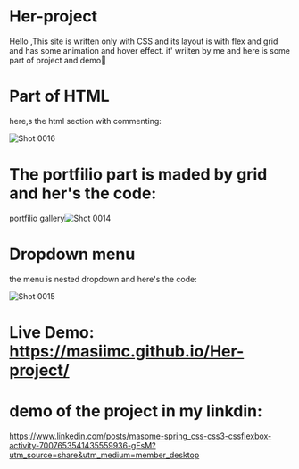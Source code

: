 # Her-project
Hello ,This site is written only with CSS and its layout is with flex and grid and has some animation and hover effect.
it' wriiten by me and here is some part of project and demo🌼

# Part of HTML

here,s the html section with commenting:


![Shot 0016](https://user-images.githubusercontent.com/116202175/206896533-5315f57e-b0e9-485b-808b-813b6dc22ea3.png)



# The portfilio part is maded by grid and her's the code:


portfilio gallery![Shot 0014](https://user-images.githubusercontent.com/116202175/206896628-b610252f-5227-4469-8a93-fb3982b99776.png)


# Dropdown menu

the menu is nested dropdown  and here's the code:



![Shot 0015](https://user-images.githubusercontent.com/116202175/206896686-fa4b4e48-1d17-4169-b0c9-2e942f02cb16.png)


# Live Demo: https://masiimc.github.io/Her-project/

# demo of the project in my linkdin:

https://www.linkedin.com/posts/masome-spring_css-css3-cssflexbox-activity-7007653541435559936-gEsM?utm_source=share&utm_medium=member_desktop
